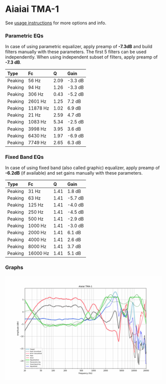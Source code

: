 # Aiaiai TMA-1
See [usage instructions](https://github.com/jaakkopasanen/AutoEq#usage) for more options and info.

### Parametric EQs
In case of using parametric equalizer, apply preamp of **-7.3dB** and build filters manually
with these parameters. The first 5 filters can be used independently.
When using independent subset of filters, apply preamp of **-7.3 dB**.

| Type    | Fc       |    Q | Gain    |
|:--------|:---------|:-----|:--------|
| Peaking | 56 Hz    | 2.09 | -3.3 dB |
| Peaking | 94 Hz    | 1.26 | -3.3 dB |
| Peaking | 306 Hz   | 0.43 | -5.2 dB |
| Peaking | 2601 Hz  | 1.25 | 7.2 dB  |
| Peaking | 11878 Hz | 1.02 | 6.9 dB  |
| Peaking | 21 Hz    | 2.59 | 4.7 dB  |
| Peaking | 1083 Hz  | 5.34 | -2.5 dB |
| Peaking | 3998 Hz  | 3.95 | 3.6 dB  |
| Peaking | 6430 Hz  | 1.97 | -6.9 dB |
| Peaking | 7749 Hz  | 2.65 | 6.3 dB  |

### Fixed Band EQs
In case of using fixed band (also called graphic) equalizer, apply preamp of **-6.2dB**
(if available) and set gains manually with these parameters.

| Type    | Fc       |    Q | Gain    |
|:--------|:---------|:-----|:--------|
| Peaking | 31 Hz    | 1.41 | 1.8 dB  |
| Peaking | 63 Hz    | 1.41 | -5.7 dB |
| Peaking | 125 Hz   | 1.41 | -4.0 dB |
| Peaking | 250 Hz   | 1.41 | -4.5 dB |
| Peaking | 500 Hz   | 1.41 | -2.9 dB |
| Peaking | 1000 Hz  | 1.41 | -3.0 dB |
| Peaking | 2000 Hz  | 1.41 | 6.1 dB  |
| Peaking | 4000 Hz  | 1.41 | 2.6 dB  |
| Peaking | 8000 Hz  | 1.41 | 3.7 dB  |
| Peaking | 16000 Hz | 1.41 | 5.1 dB  |

### Graphs
![](./Aiaiai%20TMA-1.png)